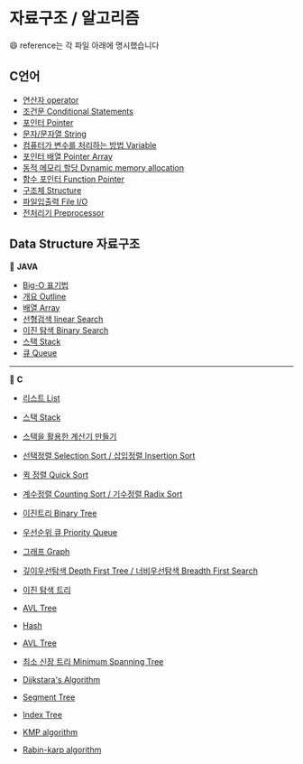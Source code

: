 # 자료구조 / 알고리즘  
&#128516; reference는 각 파일 아래에 명시했습니다

## C언어

- [연산자 operator](https://yooooon51.tistory.com/11?category=786789)
- [조건문 Conditional Statements](https://yooooon51.tistory.com/12?category=786789)
- [포인터 Pointer](https://yooooon51.tistory.com/13?category=786789)
- [문자/문자열 String](https://yooooon51.tistory.com/14?category=786789)
- [컴퓨터가 변수를 처리하는 방법 Variable](https://yooooon51.tistory.com/15?category=786789)
- [포인터 배열 Pointer Array](https://yooooon51.tistory.com/16?category=786789)
- [동적 메모리 할당 Dynamic memory allocation](https://yooooon51.tistory.com/17?category=786789)
- [함수 포인터 Function Pointer](https://yooooon51.tistory.com/18?category=786789)
- [구조체 Structure](https://yooooon51.tistory.com/19?category=786789)
- [파일입출력 File I/O](https://yooooon51.tistory.com/20?category=786789)
- [전처리기 Preprocessor](https://yooooon51.tistory.com/21?category=786789)

## Data Structure 자료구조 
&#127854; __JAVA__
- [Big-O 표기법](https://yooooon51.tistory.com/22)
- [개요 Outline](https://github.com/yooooonk/TIL/blob/master/Computer%20Science/DataStructure/outline.md)
- [배열 Array](https://github.com/yooooonk/TIL/blob/master/Computer%20Science/DataStructure/Array.md)
- [선형검색 linear Search](https://github.com/yooooonk/TIL/blob/master/Computer%20Science/DataStructure/linear%20search.md)
- [이진 탐색 Binary Search](https://github.com/yooooonk/TIL/blob/master/Computer%20Science/DataStructure/binary%20search.md)
- [스택 Stack](https://github.com/yooooonk/TIL/blob/master/Computer%20Science/DataStructure/stack.md)
- [큐 Queue](https://github.com/yooooonk/TIL/blob/master/Computer%20Science/DataStructure/queue.md)
---
&#127875; __C__
- [리스트 List](https://github.com/yooooonk/TIL/blob/master/Computer%20Science/Software%20Basic/DS%20-linkedList.md)
- [스택 Stack](https://github.com/yooooonk/TIL/blob/master/Computer%20Science/DataStructure/stack.md)
- [스택을 활용한 계산기 만들기](https://github.com/yooooonk/TIL/blob/master/Computer%20Science/Software%20Basic/DS%20-%20stackCalculator.md)

- [선택정렬 Selection Sort / 삽입정렬 Insertion Sort](https://github.com/yooooonk/TIL/blob/master/Computer%20Science/Software%20Basic/DS-%20%20sort1.md)
- [퀵 정렬 Quick Sort](https://github.com/yooooonk/TIL/blob/master/Computer%20Science/Software%20Basic/DS-%20%20sort2.md)
- [계수정렬 Counting Sort / 기수정렬 Radix Sort](https://github.com/yooooonk/TIL/blob/master/Computer%20Science/Software%20Basic/DS%20-%20sort3.md)
- [이진트리 Binary Tree](https://github.com/yooooonk/TIL/blob/master/Computer%20Science/Software%20Basic/DS%20-%20binaryTree.md)
- [우선순위 큐 Priority Queue](https://github.com/yooooonk/TIL/blob/master/Computer%20Science/Software%20Basic/DS%20-%20priorityQueue.md)
- [그래프 Graph](https://github.com/yooooonk/TIL/blob/master/Computer%20Science/Software%20Basic/DS-graph.md)
- [깊이우선탐색 Depth First Tree / 너비우선탐색 Breadth First Search](https://github.com/yooooonk/TIL/blob/master/Computer%20Science/Software%20Basic/DS%20-%20search2.md
)
- [이진 탐색 트리](https://github.com/yooooonk/TIL/blob/master/Computer%20Science/Software%20Basic/DS%20-%20BinarySearchTree.md)
- [AVL Tree](https://github.com/yooooonk/TIL/blob/master/Computer%20Science/Software%20Basic/DS%20-%20AVL%20Tree.md)
- [Hash](https://github.com/yooooonk/TIL/blob/master/Computer%20Science/Software%20Basic/DS%20-%20Hash.md)
- [AVL Tree](https://github.com/yooooonk/TIL/blob/master/Computer%20Science/Software%20Basic/DS%20-%20AVL%20Tree.md)
- [최소 신장 트리 Minimum Spanning Tree](https://github.com/yooooonk/TIL/blob/master/Computer%20Science/Software%20Basic/DS%20-%20MST.md)
- [Dijkstara's Algorithm](https://github.com/yooooonk/TIL/blob/master/Computer%20Science/Software%20Basic/DS%20-%20Dijkstra's.md)
- [Segment Tree](https://github.com/yooooonk/TIL/blob/master/Computer%20Science/Software%20Basic/DS%20-%20segment%20Tree.md)
- [Index Tree](https://github.com/yooooonk/TIL/blob/master/Computer%20Science/Software%20Basic/DS%20-%20index%20tree.md)
- [KMP algorithm](https://github.com/yooooonk/TIL/blob/master/Computer%20Science/Software%20Basic/DS%20-%20KMP%20algorithm.md)
- [Rabin-karp algorithm](https://github.com/yooooonk/TIL/blob/master/Computer%20Science/Software%20Basic/DS%20-%20rabin-karp.md)


